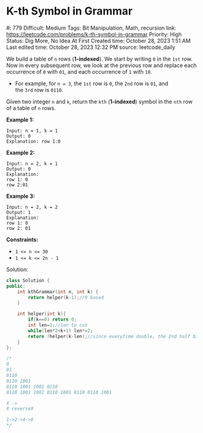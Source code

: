 # K-th Symbol in Grammar

#: 779
Difficult: Medium
Tags: Bit Manipulation, Math, recursion
link: https://leetcode.com/problems/k-th-symbol-in-grammar
Priority: High
Status: Dig More, No Idea At First
Created time: October 28, 2023 1:51 AM
Last edited time: October 28, 2023 12:32 PM
source: leetcode_daily

We build a table of `n` rows (**1-indexed**). We start by writing `0` in the `1st` row. Now in every subsequent row, we look at the previous row and replace each occurrence of `0` with `01`, and each occurrence of `1` with `10`.

- For example, for `n = 3`, the `1st` row is `0`, the `2nd` row is `01`, and the `3rd` row is `0110`.

Given two integer `n` and `k`, return the `kth` (**1-indexed**) symbol in the `nth` row of a table of `n` rows.

**Example 1:**

```
Input: n = 1, k = 1
Output: 0
Explanation: row 1:0
```

**Example 2:**

```
Input: n = 2, k = 1
Output: 0
Explanation:
row 1: 0
row 2:01

```

**Example 3:**

```
Input: n = 2, k = 2
Output: 1
Explanation:
row 1: 0
row 2: 01
```

**Constraints:**

- `1 <= n <= 30`
- `1 <= k <= 2n - 1`

Solution:

```cpp
class Solution {
public:
    int kthGrammar(int n, int k) {
        return helper(k-1);//0 based
    }

    int helper(int k){
        if(k==0) return 0;
        int len=1;//len to cut
        while(len*2<k+1) len*=2;
        return !helper(k-len);//since everytime double, the 2nd half bits are flipped
    }
};

/*
0
01
0110
0110 1001
0110 1001 1001 0110
0110 1001 1001 0110 1001 0110 0110 1001

X ->
X reverseX

1->2->4->8
*/
```